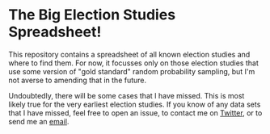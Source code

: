 # The Big Election Studies Spreadsheet!

This repository contains a spreadsheet of all known election studies and where to find them. For now, it focusses only on those election studies that use some version of "gold standard" random probability sampling, but I'm not averse to amending that in the future.

Undoubtedly, there will be some cases that I have missed. This is most likely true for the very earliest election studies. If you know of any data sets that I have missed, feel free to open an issue, to contact me on [Twitter](https://www.twitter.com/PoliSciJack), or to send me an [email](mailto:jack.bailey@manchester.ac.uk).
